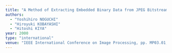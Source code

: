 ```yaml
---
title: "A Method of Extracting Embedded Binary Data from JPEG Bitstreams Using Standard JPEG Decoder"
authors:
  - "Yoshihiro NOGUCHI"
  - "Hiroyuki KOBAYASHI"
  - "Hitoshi KIYA"
year: 2000
type: "international"
venue: "IEEE International Conference on Image Processing, pp. MP03.01, Vancouver, Canada, 2000-09-01."
---
```

